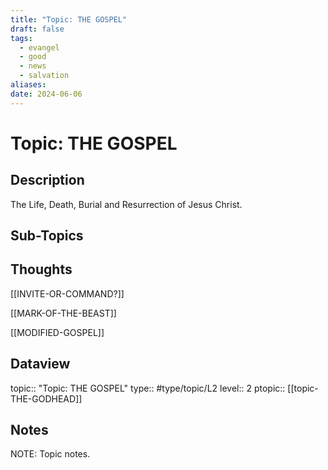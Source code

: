 ```yaml
---
title: "Topic: THE GOSPEL"
draft: false
tags:
  - evangel
  - good
  - news
  - salvation
aliases: 
date: 2024-06-06
---
```

# Topic: THE GOSPEL
## Description
The Life, Death, Burial and Resurrection of Jesus Christ.

## Sub-Topics


## Thoughts
[[INVITE-OR-COMMAND?]]

[[MARK-OF-THE-BEAST]]

[[MODIFIED-GOSPEL]]
## Dataview
topic:: "Topic: THE GOSPEL"
type:: #type/topic/L2 
level:: 2
ptopic:: [[topic-THE-GODHEAD]]

## Notes
NOTE: Topic notes.